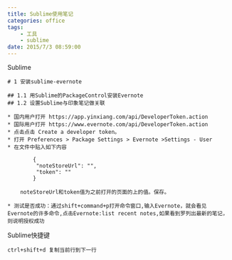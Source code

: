 ```yaml
---
title: Sublime使用笔记
categories: office
tags: 
	- 工具
	- sublime
date: 2015/7/3 08:59:00
---
```


Sublime

	# 1 安装sublime-evernote

	## 1.1 用Sublime的PackageControl安装Evernote
	## 1.2 设置Sublime与印象笔记做关联

	* 国内用户打开 https://app.yinxiang.com/api/DeveloperToken.action
	* 国际用户打开 https://www.evernote.com/api/DeveloperToken.action
	* 点击点击 Create a developer token。
	* 打开 Preferences > Package Settings > Evernote >Settings - User
	* 在文件中贴入如下内容

			{
			 "noteStoreUrl": "",
			 "token": ""
			}

		noteStoreUrl和token值为之前打开的页面的上的值。保存。

	* 测试是否成功：通过shift+command+p打开命令窗口,输入Evernote，就会看见Evernote的许多命令,点击Evernote:list recent notes,如果看到罗列出最新的笔记，则说明授权成功

Sublime快捷键

	ctrl+shift+d 复制当前行到下一行